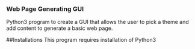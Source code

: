 ### Web Page Generating GUI
Python3 program to create a GUI that allows the user to pick a theme and add content to generate a basic web page.

##Installations
This program requires installation of Python3

